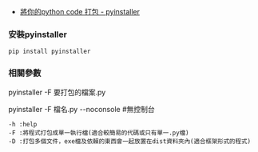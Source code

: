 - [將你的python code 打包 - pyinstaller](https://peaceful0907.medium.com/%E5%B0%87%E4%BD%A0%E7%9A%84python-code-%E6%89%93%E5%8C%85-pyinstaller-6777d0e06f58)

### 安裝pyinstaller
```
pip install pyinstaller
```

### 相關參數
pyinstaller -F 要打包的檔案.py  

pyinstaller -F 檔名.py --noconsole #無控制台
```
-h :help
-F :將程式打包成單一執行檔(適合較簡易的代碼或只有單一.py檔)
-D :打包多個文件，exe檔及依賴的東西會一起放置在dist資料夾內(適合框架形式的程式)
```

